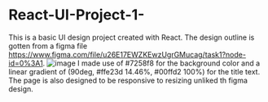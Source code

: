 # React-UI-Project-1-
This is a basic UI design project created with React. The design outline is gotten from a figma file https://www.figma.com/file/u26E17EWZKEwzUgrGMucag/task1?node-id=0%3A1.
![image](https://user-images.githubusercontent.com/115193279/197130953-12220981-02ec-452d-a7a0-efab379abdd2.png)
I made use of #7258f8 for the background color and a linear gradient of (90deg, #ffe23d 14.46%, #00ffd2 100%) for the title text.
The page is also designed to be responsive to resizing unliked th figma design.
